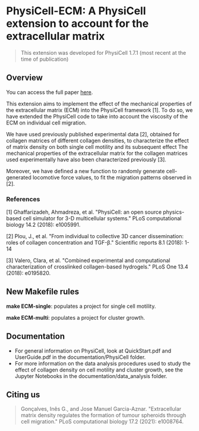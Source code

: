 # PhysiCell-ECM: A PhysiCell extension to account for the extracellular matrix

> This extension was developed for PhysiCell 1.7.1 (most recent at the time of publication)

## Overview

You can access the full paper [here](https://journals.plos.org/ploscompbiol/article?id=10.1371/journal.pcbi.1008764).

This extension aims to implement the effect of the mechanical properties of the extracellular matrix (ECM) into the PhysiCell framework [1]. To do so, we have extended the PhysiCell code to take into account the viscosity of the ECM on individual cell migration.

We have used previously published experimental data [2], obtained for collagen matrices of different collagen densities, to characterize the effect of matrix density on both single cell motility and its subsequent effect The mechanical properties of the extracellular matrix for the collagen matrices used experimentally have also been characterized previously [3].

Moreover, we have defined a new function to randomly generate cell-generated locomotive force values, to fit the migration patterns observed in [2].

### References

[1] Ghaffarizadeh, Ahmadreza, et al. "PhysiCell: an open source physics-based cell simulator for 3-D multicellular systems." PLoS computational biology 14.2 (2018): e1005991.

[2] Plou, J., et al. "From individual to collective 3D cancer dissemination: roles of collagen concentration and TGF-β." Scientific reports 8.1 (2018): 1-14

[3] Valero, Clara, et al. "Combined experimental and computational characterization of crosslinked collagen-based hydrogels." PLoS One 13.4 (2018): e0195820.

## New Makefile rules

**make ECM-single**: populates a project for single cell motility.

**make ECM-multi**: populates a project for cluster growth.

## Documentation

- For general information on PhysiCell, look at QuickStart.pdf and UserGuide.pdf in the documentation/PhysiCell folder.
- For more information on the data analysis procedures used to study the effect of collagen density on cell motility and cluster growth, see the Jupyter Notebooks in the documentation/data_analysis folder.

## Citing us

> Gonçalves, Inês G., and Jose Manuel Garcia-Aznar. "Extracellular matrix density regulates the formation of tumour spheroids through cell migration." PLoS computational biology 17.2 (2021): e1008764.
